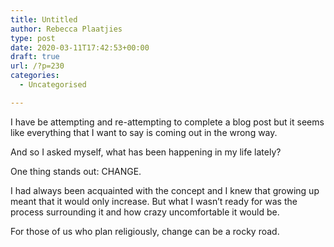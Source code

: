 ```yaml
---
title: Untitled
author: Rebecca Plaatjies
type: post
date: 2020-03-11T17:42:53+00:00
draft: true
url: /?p=230
categories:
  - Uncategorised

---
```

I have be attempting and re-attempting to complete a blog post but it seems like everything that I want to say is coming out in the wrong way.

And so I asked myself, what has been happening in my life lately?

One thing stands out: CHANGE.

I had always been acquainted with the concept and I knew that growing up meant that it would only increase. But what I wasn&#8217;t ready for was the process surrounding it and how crazy uncomfortable it would be.

For those of us who plan religiously, change can be a rocky road.